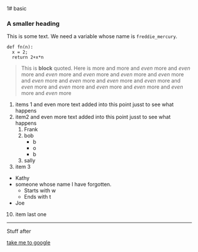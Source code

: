 1# basic
### A smaller heading

This is some text.  We need a variable whose name is `freddie_mercury`.
```
def fn(n):
  x = 2;
  return 2+x*n
```

> This is **block** quoted.
> Here is more
> and more
> and _even_ more
> and _even_ more and _even_ more and _even_ more and _even_ more and _even_ more and _even_ more and _even_ more and _even_ more
> and _even_ more and _even_ more and _even_ more and _even_ more and _even_ more and _even_ more and _even_ more

1. items 1 and even more text added into this point jusst to see what happens
1. item2 and even more text added into this point jusst to see what happens
   1. Frank
   2. bob
      * b
      * o
      * b
   4. sally
10. item 3
  * Kathy
  * someone whose name I have forgotten.
    * Starts with w
    * Ends with t
  * Joe
10. item last one

***

Stuff after

[take me to google](https://www.google.com)

